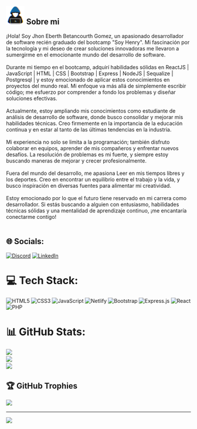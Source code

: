 ## <picture><img src = "https://github.com/0xAbdulKhalid/0xAbdulKhalid/raw/main/assets/mdImages/about_me.gif" width = 50px></picture> **Sobre mi**

¡Hola! Soy Jhon Eberth Betancourth Gomez, un apasionado desarrollador de software recién graduado del bootcamp "Soy Henry". Mi fascinación por la tecnología y mi deseo de crear soluciones innovadoras me llevaron a sumergirme en el emocionante mundo del desarrollo de software.<br><br>Durante mi tiempo en el bootcamp, adquirí habilidades sólidas en ReactJS | JavaScript | HTML | CSS | Bootstrap | Express | NodeJS | Sequalize | Postgresql | y estoy emocionado de aplicar estos conocimientos en proyectos del mundo real. Mi enfoque va más allá de simplemente escribir código; me esfuerzo por comprender a fondo los problemas y diseñar soluciones efectivas.<br><br>Actualmente, estoy ampliando mis conocimientos como estudiante de análisis de desarrollo de software, donde busco consolidar y mejorar mis habilidades técnicas. Creo firmemente en la importancia de la educación continua y en estar al tanto de las últimas tendencias en la industria.<br><br>Mi experiencia no solo se limita a la programación; también disfruto colaborar en equipos, aprender de mis compañeros y enfrentar nuevos desafíos. La resolución de problemas es mi fuerte, y siempre estoy buscando maneras de mejorar y crecer profesionalmente.<br><br>Fuera del mundo del desarrollo, me apasiona Leer en mis tiempos libres y los deportes. Creo en encontrar un equilibrio entre el trabajo y la vida, y busco inspiración en diversas fuentes para alimentar mi creatividad.<br><br>Estoy emocionado por lo que el futuro tiene reservado en mi carrera como desarrollador. Si estás buscando a alguien con entusiasmo, habilidades técnicas sólidas y una mentalidad de aprendizaje continuo, ¡me encantaría conectarme contigo!<br><br>


## 🌐 Socials:
[![Discord](https://img.shields.io/badge/Discord-%237289DA.svg?logo=discord&logoColor=white)](https://discord.gg/jhonbg09) [![LinkedIn](https://img.shields.io/badge/LinkedIn-%230077B5.svg?logo=linkedin&logoColor=white)](https://linkedin.com/in/jhonbg93) 

# 💻 Tech Stack:
![HTML5](https://img.shields.io/badge/html5-%23E34F26.svg?style=for-the-badge&logo=html5&logoColor=white) ![CSS3](https://img.shields.io/badge/css3-%231572B6.svg?style=for-the-badge&logo=css3&logoColor=white) ![JavaScript](https://img.shields.io/badge/javascript-%23323330.svg?style=for-the-badge&logo=javascript&logoColor=%23F7DF1E) ![Netlify](https://img.shields.io/badge/netlify-%23000000.svg?style=for-the-badge&logo=netlify&logoColor=#00C7B7) ![Bootstrap](https://img.shields.io/badge/bootstrap-%238511FA.svg?style=for-the-badge&logo=bootstrap&logoColor=white) ![Express.js](https://img.shields.io/badge/express.js-%23404d59.svg?style=for-the-badge&logo=express&logoColor=%2361DAFB) ![React](https://img.shields.io/badge/react-%2320232a.svg?style=for-the-badge&logo=react&logoColor=%2361DAFB) ![PHP](https://img.shields.io/badge/php-%23777BB4.svg?style=for-the-badge&logo=php&logoColor=white)
# 📊 GitHub Stats:
![](https://github-readme-stats.vercel.app/api?username=jhonbg93&theme=nightowl&hide_border=false&include_all_commits=true&count_private=true)<br/>
![](https://github-readme-streak-stats.herokuapp.com/?user=jhonbg93&theme=nightowl&hide_border=false)<br/>
![](https://github-readme-stats.vercel.app/api/top-langs/?username=jhonbg93&theme=nightowl&hide_border=false&include_all_commits=true&count_private=true&layout=compact)

## 🏆 GitHub Trophies
![](https://github-profile-trophy.vercel.app/?username=jhonbg93&theme=matrix&no-frame=false&no-bg=true&margin-w=4)

---
[![](https://visitcount.itsvg.in/api?id=jhonbg93&icon=0&color=0)](https://visitcount.itsvg.in)

<!-- Proudly created with GPRM ( https://gprm.itsvg.in ) -->
